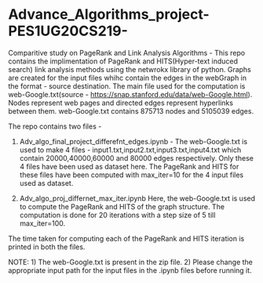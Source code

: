 # Advance_Algorithms_project-PES1UG20CS219-
Comparitive study on PageRank and Link Analysis Algorithms - 
This repo contains the implimentation of PageRank and HITS(Hyper-text induced search) link analysis methods using the netwrokx library of python.
Graphs are created for the input files whihc contain the edges in the webGraph in the format -   source   destination. The main file used for the computation is web-Google.txt(source - https://snap.stanford.edu/data/web-Google.html). Nodes represent web pages and directed edges represent hyperlinks between them. 
web-Google.txt contains 875713 nodes and 5105039 edges.

 

The repo contains two files - 
1. Adv_algo_final_project_differefnt_edges.ipynb - 
   The web-Google.txt is used to make 4 files - input1.txt,input2.txt,input3.txt,input4.txt which contain 20000,40000,60000 and 80000 edges respectively. Only these 4    files have been used as dataset here.
   The PageRank and HITS for these files have been computed with max_iter=10 for the 4 input files used as dataset.
   
2. Adv_algo_proj_differnet_max_iter.ipynb
   Here, the web-Google.txt is used to compute the PageRank and HITS of the graph structure. The computation is done for 20 iterations with a step size of 5 till          max_iter=100.
   
The time taken for computing each of the PageRank and HITS iteration is printed in both the files.

NOTE: 1) The web-Google.txt is present in the zip file.
      2) Please change the appropriate input path for the input files in the .ipynb files before running it. 
